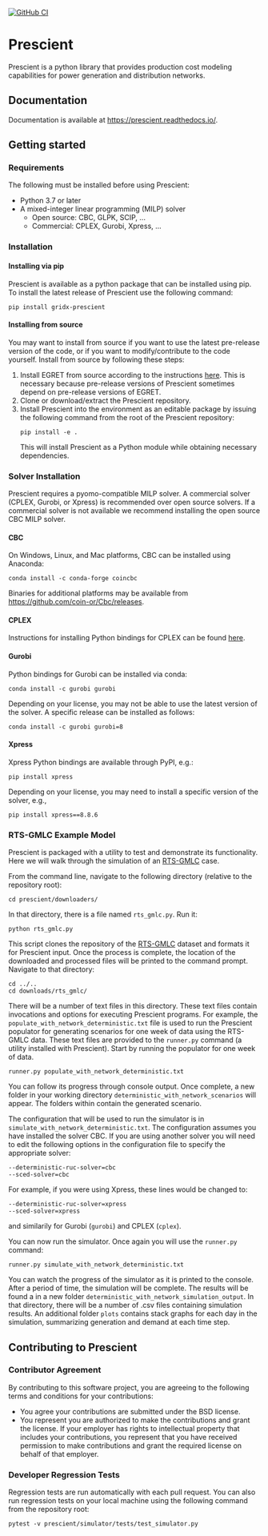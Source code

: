 [![GitHub CI](https://github.com/grid-parity-exchange/Prescient/workflows/GitHub%20CI/badge.svg?event=schedule)](https://github.com/grid-parity-exchange/Prescient/actions/workflows/master_tests.yml)

# Prescient

Prescient is a python library that provides production cost modeling capabilities
for power generation and distribution networks.

## Documentation

Documentation is available at https://prescient.readthedocs.io/.

## Getting started

### Requirements

The following must be installed before using Prescient:

* Python 3.7 or later
* A mixed-integer linear programming (MILP) solver
  * Open source: CBC, GLPK, SCIP, ...
  * Commercial: CPLEX, Gurobi, Xpress, ...

### Installation

#### Installing via pip

Prescient is available as a python package that can be installed using pip. To
install the latest release of Prescient use the following command:

```
pip install gridx-prescient
```

#### Installing from source

You may want to install from source if you want to use the latest pre-release
version of the code, or if you want to modify/contribute to the code yourself.
Install from source by following these steps:

1. Install EGRET from source according to the instructions [here](https://github.com/grid-parity-exchange/Egret/blob/main/README.md).
   This is necessary because pre-release versions of Prescient sometimes depend 
   on pre-release versions of EGRET.
2. Clone or download/extract the Prescient repository.
3. Install Prescient into the environment as an editable package by issuing the 
   following command from the root of the Prescient repository:
   ```
   pip install -e .
   ```
   This will install Prescient as a Python module while obtaining necessary dependencies. 

### Solver Installation

Prescient requires a pyomo-compatible MILP solver. A commercial solver (CPLEX, 
Gurobi, or Xpress) is recommended over open source solvers. If a commercial 
solver is not available we recommend installing the open source CBC MILP solver. 

#### CBC

On Windows, Linux, and Mac platforms, CBC can be installed using 
Anaconda:

```
conda install -c conda-forge coincbc
```

Binaries for additional platforms may be available from https://github.com/coin-or/Cbc/releases.

#### CPLEX
Instructions for installing Python bindings for CPLEX can be found [here](https://www.ibm.com/support/knowledgecenter/en/SSSA5P_12.8.0/ilog.odms.cplex.help/CPLEX/GettingStarted/topics/set_up/Python_setup.html).


#### Gurobi
Python bindings for Gurobi can be installed via conda:
```
conda install -c gurobi gurobi
```
Depending on your license, you may not be able to use the latest version of the solver.
A specific release can be installed as follows:
```
conda install -c gurobi gurobi=8
```

#### Xpress
Xpress Python bindings are available through PyPI, e.g.:
```
pip install xpress
```
Depending on your license, you may need to install a specific version of the solver, e.g.,
```
pip install xpress==8.8.6
```

### RTS-GMLC Example Model
Prescient is packaged with a utility to test and demonstrate its functionality. Here we
will walk through the simulation of an [RTS-GMLC](https://github.com/GridMod/RTS-GMLC) case.

From the command line, navigate to the following directory (relative to the repository root):

```
cd prescient/downloaders/
```

In that directory, there is a file named `rts_gmlc.py`. Run it:

```
python rts_gmlc.py
```

This script clones the repository of the [RTS-GMLC](https://github.com/GridMod/RTS-GMLC)
dataset and formats it for Prescient input. Once the process is complete, the location
of the downloaded and processed files will be printed to the command prompt. Navigate to
that directory:

```
cd ../..
cd downloads/rts_gmlc/
```

There will be a number of text files in this directory. 
These text files contain invocations and options for executing Prescient 
programs. For example, the `populate_with_network_deterministic.txt` file is 
used to run the Prescient populator for generating scenarios for one week of 
data using the RTS-GMLC data. These text files are provided to the `runner.py` 
command (a utility installed with Prescient). Start by running the populator
for one week of data.

```
runner.py populate_with_network_deterministic.txt
```

You can follow its progress through console output. Once complete, a new folder 
in your working directory `deterministic_with_network_scenarios` will appear. The 
folders within contain the generated scenario. 

The configuration that will be used to run the simulator is in 
`simulate_with_network_deterministic.txt`. The configuration assumes you have
installed the solver CBC. If you are using another solver you will need to 
edit the following options in the configuration file to specify the appropriate
solver:

```
--deterministic-ruc-solver=cbc
--sced-solver=cbc
```

For example, if you were using Xpress, these lines would be changed to:
```
--deterministic-ruc-solver=xpress
--sced-solver=xpress
```
and similarily for Gurobi (`gurobi`) and CPLEX (`cplex`).

You can now run the simulator. Once again you will use the `runner.py` command:

```
runner.py simulate_with_network_deterministic.txt
```

You can watch the progress of the simulator as it is printed to the console. After
a period of time, the simulation will be complete. The results will be found a in
a new folder `deterministic_with_network_simulation_output`. In that directory,
there will be a number of .csv files containing simulation results. An additional
folder `plots` contains stack graphs for each day in the simulation, summarizing
generation and demand at each time step.

## Contributing to Prescient

### Contributor Agreement

By contributing to this software project, you are agreeing to the following terms and
conditions for your contributions:

* You agree your contributions are submitted under the BSD license.
* You represent you are authorized to make the contributions and grant the license. If
  your employer has rights to intellectual property that includes your contributions,
  you represent that you have received permission to make contributions and grant the
  required license on behalf of that employer.

### Developer Regression Tests

Regression tests are run automatically with each pull request. You can also run
regression tests on your local machine using the following command from the 
repository root:

```
pytest -v prescient/simulator/tests/test_simulator.py
```
